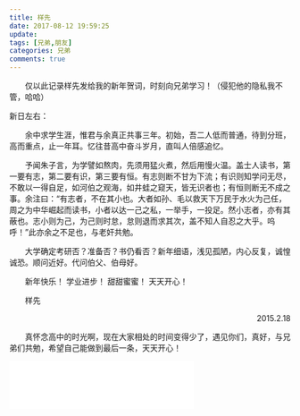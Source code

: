 ```yaml
---
title: 样先
date: 2017-08-12 19:59:25
update:
tags: [兄弟,朋友]
categories: 兄弟
comments: true
---
```

　　仅以此记录样先发给我的新年贺词，时刻向兄弟学习！（侵犯他的隐私我不管，哈哈）
<!-- more -->
新日左右：

　　余中求学生涯，惟君与余真正共事三年。初始，吾二人低而普通，待到分班，高而重点，止一年耳。忆往昔高中奋斗岁月，直叫人倍感追忆。

　　予闻朱子言，为学譬如熬肉，先须用猛火煮，然后用慢火温。盖士人读书，第一要有志，第二要有识，第三要有恒。有志则断不甘为下流；有识则知学问无尽，不敢以一得自足，如河伯之观海，如井蛙之窥天，皆无识者也；有恒则断无不成之事。余注曰：“有志者，不在其小也。大者如孙、毛以救天下万民于水火为己任，周之为中华崛起而读书，小者以达一己之私，一举手，一投足。然小志者，亦有其蔽也。志小则为己，为己则时怠，怠则退而求其次，盖不知人自忍之大乎。呜呼！”此亦余之不足也，与老奸共勉。

　　大学确定考研否？准备否？书仍看否？新年细语，浅见孤陋，内心反复，诚惶诚恐。顺问近好。代问伯父、伯母好。

　　新年快乐！ 学业进步！ 甜甜蜜蜜！ 天天开心！

　　样先

 <p align="right">2015.2.18</p> 

　　真怀念高中的时光啊，现在大家相处的时间变得少了，遇见你们，真好，与兄弟们共勉，希望自己能做到最后一条，天天开心！

<div id="music163player">
<iframe frameborder="no" border="0" marginwidth="0" marginheight="0" width=330 height=86 src="//music.163.com/outchain/player?type=2&id=68450&auto=0&height=66"></iframe>
</div>                                                                                       